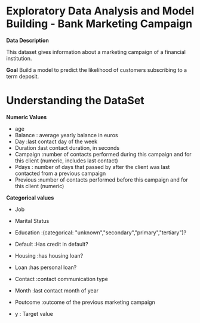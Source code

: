 # Exploratory Data Analysis and Model Building - Bank Marketing Campaign

**Data Description**

This dataset gives information about a marketing campaign of a financial institution. 

**Goal**  Build a model to predict the likelihood of customers subscribing to a term deposit.

# Understanding the DataSet
**Numeric Values**
- age
- Balance : average yearly balance in euros
- Day :last contact day of the week
- Duration :last contact duration, in seconds
- Campaign :number of contacts performed during this campaign and for this client (numeric, includes last contact)
- Pdays : number of days that passed by after the client was last contacted from a previous campaign
- Previous :number of contacts performed before this campaign and for this client (numeric)

**Categorical values**

- Job
- Marital Status
- Education :(categorical: "unknown","secondary","primary","tertiary")?
- Default :Has credit in default?
- Housing :has housing loan?
- Loan :has personal loan?
- Contact :contact communication type
- Month :last contact month of year
- Poutcome :outcome of the previous marketing campaign


- y : Target value

